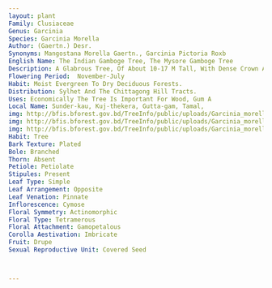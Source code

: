 ```yaml
---
layout: plant
Family: Clusiaceae
Genus: Garcinia
Species: Garcinia Morella
Author: (Gaertn.) Desr.
Synonyms: Mangostana Morella Gaertn., Garcinia Pictoria Roxb
English Name: The Indian Gamboge Tree, The Mysore Gamboge Tree
Description: A Glabrous Tree, Of About 10-17 M Tall, With Dense Crown And Spreading Branches, Bark Dark Greyish-brown, C 8 Mm Thick, Cream-coloured Within, Mottled With Dark Brown Dots, Exudes Yellow Latex When Mature, Young Twigs Quadrangular, Glabrous. Leaves Simple, 10-16 Ã— 5-9 Cm, Ovate To Obovate Or Oblanceolate, Rarely Elliptic, Thinly To Very Stiffly Coriaceous, Obtuse To Shortly Acute, Obscurely Acuminate, Narrowed At The Base Into Petiole, Petioles 5-10 Mm Long, Sometimes Variation Of Leaves And Flowers Found. Flowers Sessile Or Nearly So, In The Axile Of Fallen Leaves. Male Flowers Generally 2-3 Together, From The Axils Of The Fallen Leaves Or Old Wood, 5-10 Mm Across, White Or Cream-white, Slightly Fragrant, Pedicels 4-6 Mm Long. Sepals 4, 4-6 Mm Long, Orbicular To Elliptic, Greenish-white, Decussately Arranged, Outer Pairs Smaller Than The Inner Pairs. Petals 4, White To Pink, 5-8 Mm Long, Rotundate Or Broadly Elliptic, Fleshy, Veined, Concave, Become Thin When Dry. Stamens Numerous, In Indistinct 4-angled Central Mass, Filaments Very Short, Obconic, Free At The Apex, Anthers Red, Orbicular, Flattened, Peltate, Splitting Transversely. Female Flowers Axillary, Solitary, Sessile, Equal Or Larger Than The Male Flowers. Petals 4, C 5-8 Mm Long, White To Pink, Rather Fleshy, Broadly Elliptic, Concave. Staminodes 10-12, Connate At The Base Into A Ring Round The Ovary. Ovary Subglobose, Greenish, Smooth, 4-celled, Style None, Stigma Large, Sessile, Peltate Or 4-lobed, Coronate, Dentate, Yellow, Becoming Brownish-red Later, Persistent. Fruit A Berry, Subglobose Or Slightly Elongate, 2-3 Cm In Diameter, Size Of A Cherry, Slightly 4-lobed, 4-celled, 4-seeded, Seated On The Persistent Sepals. Seeds Kidney-shaped To Ovoid-reniform, Laterally Compressed, Dark Brown, Muricate.
Flowering Period:  November-July
Habit: Moist Evergreen To Dry Deciduous Forests.
Distribution: Sylhet And The Chittagong Hill Tracts.
Uses: Economically The Tree Is Important For Wood, Gum A
Local Name: Sunder-kau, Kuj-thekera, Gutta-gam, Tamal, 
img: http://bfis.bforest.gov.bd/TreeInfo/public/uploads/Garcinia_morella.jpg
img: http://bfis.bforest.gov.bd/TreeInfo/public/uploads/Garcinia_morella1.jpg
img: http://bfis.bforest.gov.bd/TreeInfo/public/uploads/Garcinia_morella2.jpg
Habit: Tree
Bark Texture: Plated
Bole: Branched
Thorn: Absent
Petiole: Petiolate
Stipules: Present
Leaf Type: Simple
Leaf Arrangement: Opposite
Leaf Venation: Pinnate
Inflorescence: Cymose
Floral Symmetry: Actinomorphic
Floral Type: Tetramerous
Floral Attachment: Gamopetalous
Corolla Aestivation: Imbricate
Fruit: Drupe
Sexual Reproductive Unit: Covered Seed



---
```


